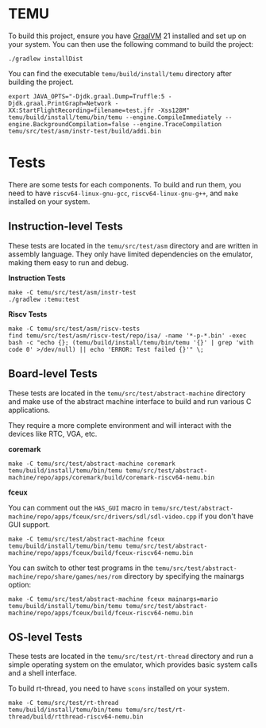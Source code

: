# TEMU


To build this project, ensure you have [GraalVM](https://www.graalvm.org/) 21 installed and set up on your system. You can then use the following command to build the project:

```
./gradlew installDist
```

You can find the executable `temu/build/install/temu` directory after building the project.


```
export JAVA_OPTS="-Djdk.graal.Dump=Truffle:5 -Djdk.graal.PrintGraph=Network -XX:StartFlightRecording=filename=test.jfr -Xss128M"
temu/build/install/temu/bin/temu --engine.CompileImmediately --engine.BackgroundCompilation=false --engine.TraceCompilation temu/src/test/asm/instr-test/build/addi.bin
```

# Tests

There are some tests for each components. To build and run them, you need to have `riscv64-linux-gnu-gcc`, `riscv64-linux-gnu-g++`, and `make` installed on your system.

## Instruction-level Tests

These tests are located in the `temu/src/test/asm` directory and are written in assembly language. They only have limited dependencies on the emulator, making them easy to run and debug.

**Instruction Tests**

```
make -C temu/src/test/asm/instr-test
./gradlew :temu:test
```

**Riscv Tests**

```
make -C temu/src/test/asm/riscv-tests
find temu/src/test/asm/riscv-test/repo/isa/ -name '*-p-*.bin' -exec bash -c "echo {}; (temu/build/install/temu/bin/temu '{}' | grep 'with code 0' >/dev/null) || echo 'ERROR: Test failed {}'" \;
```

## Board-level Tests

These tests are located in the `temu/src/test/abstract-machine` directory and make use of the abstract machine interface to build and run various C applications.

They require a more complete environment and will interact with the devices like RTC, VGA, etc.

**coremark**

```
make -C temu/src/test/abstract-machine coremark
temu/build/install/temu/bin/temu temu/src/test/abstract-machine/repo/apps/coremark/build/coremark-riscv64-nemu.bin
```

**fceux**

You can comment out the `HAS_GUI` macro in `temu/src/test/abstract-machine/repo/apps/fceux/src/drivers/sdl/sdl-video.cpp` if you don't have GUI support.

```
make -C temu/src/test/abstract-machine fceux
temu/build/install/temu/bin/temu temu/src/test/abstract-machine/repo/apps/fceux/build/fceux-riscv64-nemu.bin
```

You can switch to other test programs in the `temu/src/test/abstract-machine/repo/share/games/nes/rom` directory by specifying the mainargs option:

```
make -C temu/src/test/abstract-machine fceux mainargs=mario
temu/build/install/temu/bin/temu temu/src/test/abstract-machine/repo/apps/fceux/build/fceux-riscv64-nemu.bin
```

## OS-level Tests

These tests are located in the `temu/src/test/rt-thread` directory and run a simple operating system on the emulator, which provides basic system calls and a shell interface.

To build rt-thread, you need to have `scons` installed on your system.

```
make -C temu/src/test/rt-thread
temu/build/install/temu/bin/temu temu/src/test/rt-thread/build/rtthread-riscv64-nemu.bin
```


